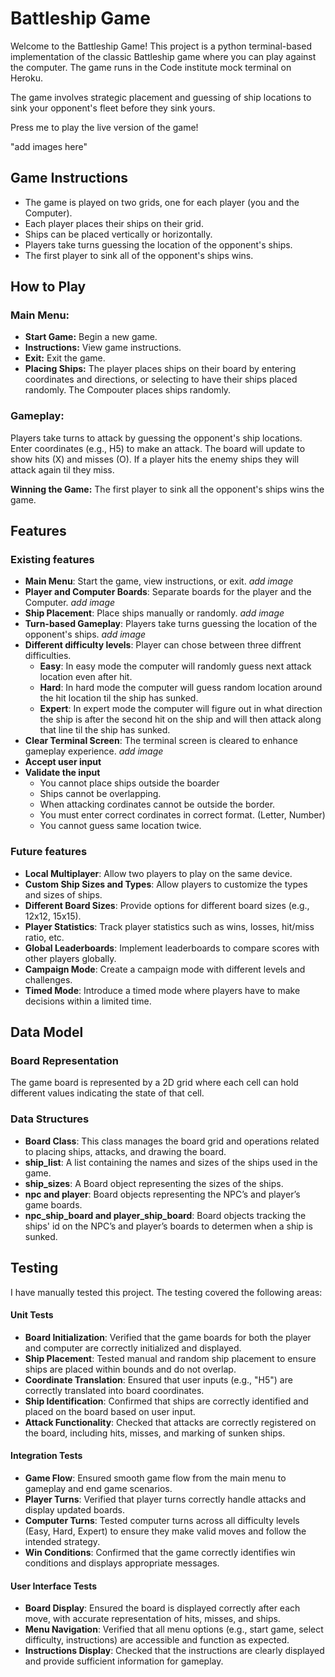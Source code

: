 # Battleship Game

Welcome to the Battleship Game! This project is a python terminal-based implementation of the classic Battleship game where you can play against the computer. The game runs in the Code institute mock terminal on Heroku. 

The game involves strategic placement and guessing of ship locations to sink your opponent's fleet before they sink yours.

Press me to play the live version of the game!

"add images here"


## Game Instructions

- The game is played on two grids, one for each player (you and the Computer).
- Each player places their ships on their grid.
- Ships can be placed vertically or horizontally.
- Players take turns guessing the location of the opponent's ships.
- The first player to sink all of the opponent's ships wins.

## How to Play
### Main Menu:
- **Start Game:** Begin a new game.
- **Instructions:** View game instructions.
- **Exit:** Exit the game.
- **Placing Ships:**
The player places ships on their board by entering coordinates and directions, or selecting to have their ships placed randomly.
The Compouter places ships randomly.

### Gameplay:
Players take turns to attack by guessing the opponent's ship locations.
Enter coordinates (e.g., H5) to make an attack.
The board will update to show hits (X) and misses (O).
If a player hits the enemy ships they will attack again til they miss.

**Winning the Game:**
The first player to sink all the opponent's ships wins the game.

## Features

### Existing features
- **Main Menu**: Start the game, view instructions, or exit. *add image*
- **Player and Computer Boards**: Separate boards for the player and the Computer. *add image*
- **Ship Placement**: Place ships manually or randomly. *add image*
- **Turn-based Gameplay**: Players take turns guessing the location of the opponent's ships. *add image*
- **Different difficulty levels**: Player can chose between three diffrent difficulties.
    - **Easy**: In easy mode the computer will randomly guess next attack location even after hit.
    - **Hard**: In hard mode the computer will guess random location around the hit location til the ship has sunked.
    - **Expert**: In expert mode the computer will figure out in what direction the ship is after the second hit on the ship and will then attack along that line til the ship has sunked.
- **Clear Terminal Screen**: The terminal screen is cleared to enhance gameplay experience. *add image*
- **Accept user input**
- **Validate the input**
    - You cannot place ships outside the boarder
    - Ships cannot be overlapping.
    - When attacking cordinates cannot be outside the border.
    - You must enter correct cordinates in correct format. (Letter, Number)
    - You cannot guess same location twice.

### Future features
- **Local Multiplayer**: Allow two players to play on the same device.
- **Custom Ship Sizes and Types**: Allow players to customize the types and sizes of ships.
- **Different Board Sizes**: Provide options for different board sizes (e.g., 12x12, 15x15).
- **Player Statistics**: Track player statistics such as wins, losses, hit/miss ratio, etc.
- **Global Leaderboards**: Implement leaderboards to compare scores with other players globally.
- **Campaign Mode**: Create a campaign mode with different levels and challenges.
- **Timed Mode**: Introduce a timed mode where players have to make decisions within a limited time.

## Data Model
### Board Representation
The game board is represented by a 2D grid where each cell can hold different values indicating the state of that cell.

### Data Structures
- **Board Class**: This class manages the board grid and operations related to placing ships, attacks, and drawing the board.
- **ship_list**: A list containing the names and sizes of the ships used in the game.
- **ship_sizes**: A Board object representing the sizes of the ships.
- **npc and player**: Board objects representing the NPC’s and player’s game boards.
- **npc_ship_board and player_ship_board**: Board objects tracking the ships' id on the NPC’s and player’s boards to determen when a ship is sunked.

## Testing
I have manually tested this project. The testing covered the following areas:

#### **Unit Tests**
- **Board Initialization**: Verified that the game boards for both the player and computer are correctly initialized and displayed.
- **Ship Placement**: Tested manual and random ship placement to ensure ships are placed within bounds and do not overlap.
- **Coordinate Translation**: Ensured that user inputs (e.g., "H5") are correctly translated into board coordinates.
- **Ship Identification**: Confirmed that ships are correctly identified and placed on the board based on user input.
- **Attack Functionality**: Checked that attacks are correctly registered on the board, including hits, misses, and marking of sunken ships.

#### **Integration Tests**
- **Game Flow**: Ensured smooth game flow from the main menu to gameplay and end game scenarios.
- **Player Turns**: Verified that player turns correctly handle attacks and display updated boards.
- **Computer Turns**: Tested computer turns across all difficulty levels (Easy, Hard, Expert) to ensure they make valid moves and follow the intended strategy.
- **Win Conditions**: Confirmed that the game correctly identifies win conditions and displays appropriate messages.
#### **User Interface Tests**
- **Board Display**: Ensured the board is displayed correctly after each move, with accurate representation of hits, misses, and ships.
- **Menu Navigation**: Verified that all menu options (e.g., start game, select difficulty, instructions) are accessible and function as expected.
- **Instructions Display**: Checked that the instructions are clearly displayed and provide sufficient information for gameplay.
